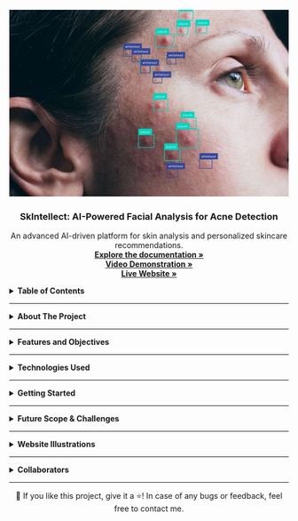 <a id="readme-top"></a>

<!-- PROJECT LOGO -->
<div align="center">
  <img src="/coverimage.jpeg" alt="SkInsight Project Logo" width="600">
  <h3 align="center">SkIntellect: AI-Powered Facial Analysis for Acne Detection</h3>
  <p align="center">
   An advanced AI-driven platform for skin analysis and personalized skincare recommendations.
    <br />
    <a href="https://drive.google.com/file/d/1qYvdLZSJQP73nDsnra9D96X2YBksIoWI/view?usp=sharing" target="_blank"><strong>Explore the documentation »</strong></a>
    <br />
    <a href="https://drive.google.com/file/d/1tP3LpOuq9oVjJ5IHTt3EekR550bA1q01/view?usp=sharing" target="_blank"><strong>Video Demonstration »</strong></a>
    <br />
    <a href="https://ranmadhav-project-skinsight.onrender.com/" target="_blank"><strong> Live Website »</strong></a>
  </p>
</div>

<details>
  <summary><strong>Table of Contents</strong></summary>
  <ol>
    <li><a href="#about-the-project">About The Project</a></li>
    <li><a href="#features-and-objectives">Features and Objectives</a></li>
    <li><a href="#technologies-used">Technologies Used</a></li>
    <li><a href="#getting-started">Getting Started</a></li>
    <li><a href="#future-scope-and-challenges-faced">Future Scope & Challenges</a></li>
    <li><a href="#website-illustrations">Website Illustrations</a></li>
    <li><a href="#collaborators">Collaborators</a></li>
  </ol>
</details>

---

<a id="about-the-project"></a>
<details>
  <summary><strong>About The Project</strong></summary>
  <br>
  <p>
    <strong>SkinSight</strong> is an AI-powered dermatological platform designed to analyze facial images for acne detection, skin condition assessment, and personalized skincare recommendations. By leveraging deep learning models like YOLO, OpenCV, and TensorFlow, the platform provides accurate real-time analysis of skin health.
  </p>
 <p> The project aims to bridge the gap between AI and dermatology by offering users a smart, accessible, and cost-effective solution for skincare management. SkinSight provides detailed skin analysis, customized product recommendations, dermatologist appointment booking, and progress tracking, ensuring a holistic skincare experience for users.</p>
 <p> Built with Flask (Python) for the backend, React.js for the frontend, and SQLite3 for secure data storage, SkinSight is optimized for both scalability and user engagement. It empowers individuals with actionable insights and professional support, making advanced dermatological care more accessible than ever. </p>

</details>

---

<a id="features-and-objectives"></a>
<details>
  <summary><strong>Features and Objectives</strong></summary>
  <ul>
    <li>AI-Based Acne Detection</li>
    <li>Oiliness Level Assessment</li>
    <li>Personalized Skincare Recommendations</li>
    <li>Dermatologist Appointment Booking</li>
    <li>Progress Tracking for Skin Health</li>
    <li>Secure User Authentication and Data Encryption</li>
  </ul>
</details>

---

<a id="technologies-used"></a>
<details>
  <summary><strong>Technologies Used</strong></summary>
  <ul>
    <li>Frontend: React.js, Tailwind CSS</li>
    <li>Backend: Flask (Python)</li>
    <li>Database: SQLite3</li>
    <li>AI Models: YOLO, OpenCV, TensorFlow</li>
    <li>Deployment: Render</li>
  </ul>
</details>

---

<a id="getting-started"></a>
<details>
  <summary><strong>Getting Started</strong></summary>
  
  <details>
    <summary><strong>Prerequisites</strong></summary>
    <ul>
      <li>Python 3.8+</li>
      <li>Node.js & npm</li>
      <li>Virtual Environment (venv or conda)</li>
    </ul>
  </details>

  <details>
    <summary><strong>Installation</strong></summary>
    <ol>
      <li>Clone the Repository:
      <pre><code class="bash">git clone https://github.com/your-repo/SkinSight.git
cd SkinSight</code></pre></li>
      <li>Setup Backend:
      <pre><code class="bash">cd backend
pip install -r requirements.txt
python app.py</code></pre></li>
      <li>Setup Frontend:
      <pre><code class="bash">cd frontend
npm install
npm start</code></pre></li>
      <li>Run the Project:
        <ul>
          <li>Access at <code>http://localhost:3000</code></li>
        </ul>
      </li>
    </ol>
  </details>
</details>

---

<a id="future-scope-and-challenges-faced"></a>
<details>
  <summary><strong>Future Scope & Challenges</strong></summary>
  <ul>
    <li>Expanding detection to additional dermatological conditions.</li>
    <li>Integrating an AI-driven chatbot for skincare queries.</li>
    <li>Enhancing AI models for better accuracy and real-time processing.</li>
  </ul>
  
  <strong>Challenges Faced:</strong>
  <ul>
    <li>Data diversity for unbiased AI predictions.</li>
    <li>Optimizing YOLO models for efficient performance.</li>
    <li>Simplifying UI for broader accessibility.</li>
  </ul>
</details>

---

<details>
  <summary><strong>Website Illustrations</strong></summary>
  <p>Below are screenshots of key features of SkinSight:</p>
  <ul>
    <li>
      <strong>Doctor Appointment Page</strong><br>
      <img src="https://github.com/madhavc9/Project-SkInsight/raw/main/web_demo_images/doctor_appointment.png" alt="Doctor Appointment Page" width="600">
    </li>
    <li>
      <strong>Face Analysis Page</strong><br>
      <img src="https://github.com/madhavc9/Project-SkInsight/raw/main/web_demo_images/face_analysis.png" alt="Face Analysis Screenshot" width="600">
    </li>
    <li>
      <strong>Login Page</strong><br>
      <img src="https://github.com/madhavc9/Project-SkInsight/raw/main/web_demo_images/login_page.png" alt="Login Page Screenshot" width="600">
    </li>
    <li>
      <strong>New Appointment Page</strong><br>
      <img src="https://github.com/madhavc9/Project-SkInsight/raw/main/web_demo_images/new_appointment.png" alt="New Appointment Screenshot" width="600">
    </li>
    <li>
      <strong>Signup Page</strong><br>
      <img src="https://github.com/madhavc9/Project-SkInsight/raw/main/web_demo_images/signup_page.png" alt="Signup Page Screenshot" width="600">
    </li>
  </ul>
</details>

---

<a id="collaborators"></a>
<details>
  <summary><strong>Collaborators</strong></summary>
  <ul>
    <li><a href="https://github.com/piyushkumar24">Piyush Kumar</a> (21BCE3077)</li>
    <li><a href="https://github.com/madhavc9">Madhav Choudhary</a> (21BCE3239)</li>
    <li><a href="https://github.com/khananas007">Anas Khan</a> (21BCE3244)</li>
  </ul>
</details>

---

<div align="center">
  💙 If you like this project, give it a ⭐! In case of any bugs or feedback, feel free to contact me.
</div>




